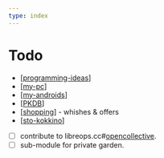 ```yaml
---
type: index
---
```

# Todo
<!-- [x] You can mark it completed by pressing `Alt`+`C` when your cursor is on this line -->

- [[programming-ideas]]
- [[my-pc]]
- [[my-androids]]
- [[PKDB]]
- [[shopping]] - whishes & offers
- [[sto-kokkino]]
- [ ] contribute to libreops.cc#[opencollective](https://opencollective.com/libreops/).
- [ ] sub-module for private garden.

[//begin]: # "Autogenerated link references for markdown compatibility"
[programming-ideas]: programming-ideas.md "Programming Ideas"
[my-pc]: my-pc.md "My PC"
[my-androids]: my-androids.md "My Androids"
[PKDB]: pkdb.md "Personal Knowledge Database"
[shopping]: shopping.md "Shopping"
[sto-kokkino]: sto-kokkino.md "Sto Kokkino"
[//end]: # "Autogenerated link references"